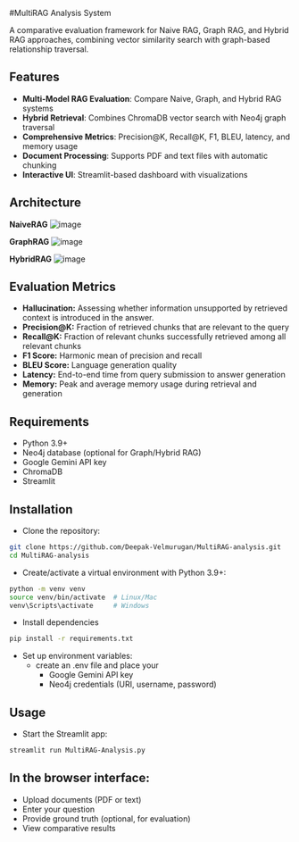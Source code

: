 #MultiRAG Analysis System

A comparative evaluation framework for Naive RAG, Graph RAG, and Hybrid RAG approaches, combining vector similarity search with graph-based relationship traversal.

## Features

- **Multi-Model RAG Evaluation**: Compare Naive, Graph, and Hybrid RAG systems
- **Hybrid Retrieval**: Combines ChromaDB vector search with Neo4j graph traversal
- **Comprehensive Metrics**: Precision@K, Recall@K, F1, BLEU, latency, and memory usage
- **Document Processing**: Supports PDF and text files with automatic chunking
- **Interactive UI**: Streamlit-based dashboard with visualizations

## Architecture

__NaiveRAG__
![image](https://github.com/user-attachments/assets/5b072093-3067-4c28-8900-c0d5d4a4d847)

__GraphRAG__
![image](https://github.com/user-attachments/assets/1a02320e-dcf7-474a-b6c2-b9568d29a9e1)

__HybridRAG__
![image](https://github.com/user-attachments/assets/4ef5f3af-fffb-4fe9-aab8-2b8fbfee26da)

## Evaluation Metrics

- __Hallucination:__  Assessing whether information unsupported by retrieved context is introduced in the answer. 
- __Precision@K:__	  Fraction of retrieved chunks that are relevant to the query 
- __Recall@K:__	      Fraction of relevant chunks successfully retrieved among all relevant chunks
- __F1 Score:__	      Harmonic mean of precision and recall
- __BLEU Score:__	    Language generation quality
- __Latency:__	      End-to-end time from query submission to answer generation
- __Memory:__	        Peak and average memory usage during retrieval and generation

## Requirements
- Python 3.9+
- Neo4j database (optional for Graph/Hybrid RAG)
- Google Gemini API key
- ChromaDB
- Streamlit

## Installation
- Clone the repository:
```bash
git clone https://github.com/Deepak-Velmurugan/MultiRAG-analysis.git
cd MultiRAG-analysis
```
- Create/activate a virtual environment with Python 3.9+:
```bash
python -m venv venv
source venv/bin/activate  # Linux/Mac
venv\Scripts\activate     # Windows
```
- Install dependencies
```bash
pip install -r requirements.txt
```
- Set up environment variables:
  - create an .env file and place your
    - Google Gemini API key
    - Neo4j credentials (URI, username, password)

## Usage
- Start the Streamlit app:
```bash
streamlit run MultiRAG-Analysis.py
```
## In the browser interface:
- Upload documents (PDF or text)
- Enter your question
- Provide ground truth (optional, for evaluation)
- View comparative results
